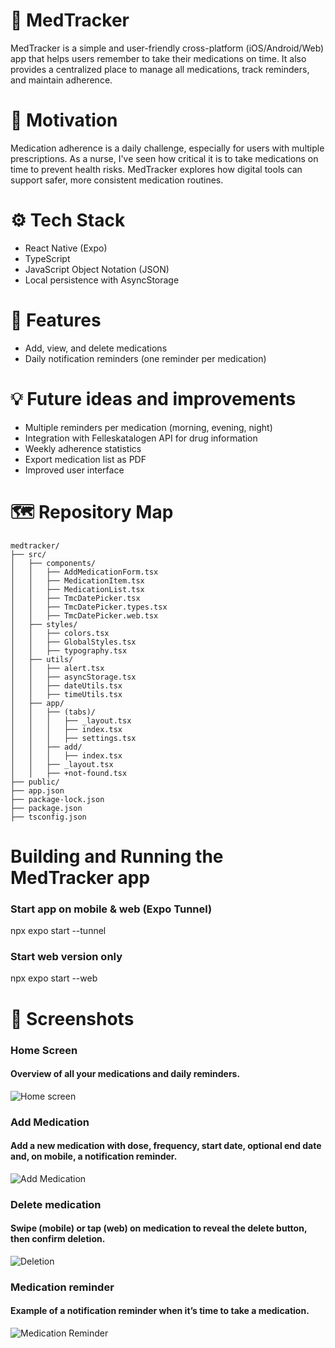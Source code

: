 💊 MedTracker
==================================================
MedTracker is a simple and user-friendly cross-platform (iOS/Android/Web) app that helps users remember to take their medications on time. It also provides a centralized place to manage all medications, track reminders, and maintain adherence.

🌱 Motivation
==================================================
Medication adherence is a daily challenge, especially for users with multiple prescriptions. As a nurse, I've seen how critical it is to take medications on time to prevent health risks. MedTracker explores how digital tools can support safer, more consistent medication routines. 

⚙️ Tech Stack
==================================================
- React Native (Expo)
- TypeScript 
- JavaScript Object Notation (JSON)
- Local persistence with AsyncStorage

🚀 Features
==================================================
- Add, view, and delete medications
- Daily notification reminders (one reminder per medication)

💡 Future ideas and improvements
==================================================
- Multiple reminders per medication (morning, evening, night)
- Integration with Felleskatalogen API for drug information
- Weekly adherence statistics
- Export medication list as PDF
- Improved user interface

🗺️ Repository Map
==================================================
```
medtracker/
├── src/
│   ├── components/
│   │   ├── AddMedicationForm.tsx
│   │   ├── MedicationItem.tsx
│   │   ├── MedicationList.tsx
│   │   ├── TmcDatePicker.tsx
│   │   ├── TmcDatePicker.types.tsx
│   │   ├── TmcDatePicker.web.tsx
│   ├── styles/
│   │   ├── colors.tsx
│   │   ├── GlobalStyles.tsx
│   │   ├── typography.tsx
│   ├── utils/
│   │   ├── alert.tsx
│   │   ├── asyncStorage.tsx
│   │   ├── dateUtils.tsx
│   │   ├── timeUtils.tsx
│   ├── app/
│   │   ├── (tabs)/
│   │   │   ├── _layout.tsx        
│   │   │   ├── index.tsx          
│   │   │   ├── settings.tsx       
│   │   ├── add/
│   │   │   ├── index.tsx          
│   │   ├── _layout.tsx
│   │   ├── +not-found.tsx
├── public/
├── app.json
├── package-lock.json
├── package.json
├── tsconfig.json
```

Building and Running the MedTracker app
==================================================

### Start app on mobile & web (Expo Tunnel)
npx expo start --tunnel

### Start web version only
npx expo start --web

📸 Screenshots
==================================================

### Home Screen
#### Overview of all your medications and daily reminders.
![Home screen](assets/screenshots/home.png)

### Add Medication
#### Add a new medication with dose, frequency, start date, optional end date and, on mobile, a notification reminder.
![Add Medication](assets/screenshots/add_Medication.png)

### Delete medication
#### Swipe (mobile) or tap (web) on medication to reveal the delete button, then confirm deletion.
![Deletion](assets/screenshots/delete.png)

### Medication reminder
#### Example of a notification reminder when it’s time to take a medication.
![Medication Reminder](assets/screenshots/notification.png)
